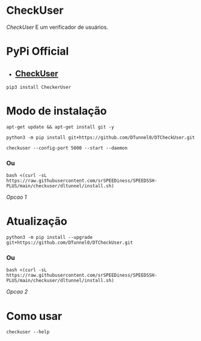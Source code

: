 # CheckUser

*CheckUser* E um verificador de usuários.

# PyPi Official
- ## [CheckUser](https://pypi.org/project/CheckerUser/)

```
pip3 install CheckerUser
```

# Modo de instalação
```
apt-get update && apt-get install git -y
```
```
python3 -m pip install git+https://github.com/DTunnel0/DTCheckUser.git
```
```
checkuser --config-port 5000 --start --daemon
```

### Ou
```
bash <(curl -sL https://raw.githubusercontent.com/srSPEEDiness/SPEEDSSH-PLUS/main/checkuser/dltunnel/install.sh)
```
 *Opcao 1*

# Atualização
```
python3 -m pip install --upgrade git+https://github.com/DTunnel0/DTCheckUser.git
```

### Ou
```
bash <(curl -sL https://raw.githubusercontent.com/srSPEEDiness/SPEEDSSH-PLUS/main/checkuser/dltunnel/install.sh)
```
 *Opcao 2*

# Como usar
```
checkuser --help
```
